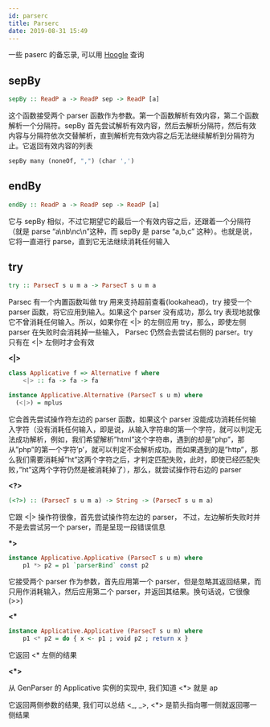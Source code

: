 ```yaml
---
id: parserc
title: Parserc
date: 2019-08-31 15:49
---
```


一些 paserc 的备忘录, 可以用 [Hoogle](https://hoogle.haskell.org) 查询

## sepBy

```haskell
sepBy :: ReadP a -> ReadP sep -> ReadP [a]
```

这个函数接受两个 parser 函数作为参数。第一个函数解析有效内容，第二个函数解析一个分隔符。sepBy 首先尝试解析有效内容，然后去解析分隔符，然后有效内容与分隔符依次交替解析，直到解析完有效内容之后无法继续解析到分隔符为止。它返回有效内容的列表

```haskell
sepBy many (noneOf, ",") (char ',')
```

## endBy

```haskell
endBy :: ReadP a -> ReadP sep -> ReadP [a]
```

它与 sepBy 相似，不过它期望它的最后一个有效内容之后，还跟着一个分隔符（就是 parse “a\nb\nc\n”这种，而 sepBy 是 parse “a,b,c” 这种）。也就是说，它将一直进行 parse，直到它无法继续消耗任何输入

## try

```haskell
try :: ParsecT s u m a -> ParsecT s u m a
```

Parsec 有一个内置函数叫做 try 用来支持超前查看(lookahead)，try 接受一个 parser 函数，将它应用到输入。如果这个 parser 没有成功，那么 try 表现地就像它不曾消耗任何输入。所以，如果你在 <|> 的左侧应用 try，那么，即使左侧 parser 在失败时会消耗掉一些输入， Parsec 仍然会去尝试右侧的 parser。try 只有在 <|> 左侧时才会有效

**<|>**

```haskell
class Applicative f => Alternative f where
	<|> :: fa -> fa -> fa

instance Applicative.Alternative (ParsecT s u m) where
  (<|>) = mplus
```

它会首先尝试操作符左边的 parser 函数，如果这个 parser 没能成功消耗任何输入字符（没有消耗任何输入，即是说，从输入字符串的第一个字符，就可以判定无法成功解析，例如，我们希望解析”html”这个字符串，遇到的却是”php”，那从”php”的第一个字符’p’，就可以判定不会解析成功。而如果遇到的是”http”，那么我们需要消耗掉”ht”这两个字符之后，才判定匹配失败，此时，即使已经匹配失败，”ht”这两个字符仍然是被消耗掉了），那么，就尝试操作符右边的 parser

**<?>**

```haskell
(<?>) :: (ParsecT s u m a) -> String -> (ParsecT s u m a)
```

它跟 <|> 操作符很像，首先尝试操作符左边的 parser， 不过，左边解析失败时并不是去尝试另一个 parser，而是呈现一段错误信息

**\*>**

```haskell
instance Applicative.Applicative (ParsecT s u m) where
	p1 *> p2 = p1 `parserBind` const p2
```

它接受两个 parser 作为参数，首先应用第一个 parser，但是忽略其返回结果，而只用作消耗输入，然后应用第二个 parser，并返回其结果。换句话说，它很像 (>>)

**<\***

```haskell
instance Applicative.Applicative (ParsecT s u m) where
	p1 <* p2 = do { x <- p1 ; void p2 ; return x }
```

它返回 <\* 左侧的结果

**<\*>**

从 GenParser 的 Applicative 实例的实现中, 我们知道 <\*> 就是 ap

它返回两侧参数的结果, 我们可以总结 <_, _>, <\*> 是箭头指向哪一侧就返回哪一侧结果
